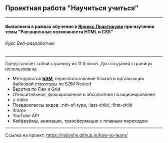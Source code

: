 ## Проектная работа "Научиться учиться"
------

#### Выполнена в рамках обучения в [**Яндекс.Практикуме**](https://praktikum.yandex.ru/ "Яндекс.Практикум") при изучении темы "Расширенные возможности HTML и CSS"
###### Курс Веб-разработчик
------

Представляет собой страницу из 11 блоков. Для создания страницы использованы:

* Методология [**БЭМ**](https://ru.bem.info/), переспользование блоков и организация файловой структуры по БЭМ Nested
* Верстка по Flex и Grid
* Относительное, фиксированное и абсолютное позиционирование
* z-index
* Псевдоклассы видов: :nth-of-type, :last-child, :first-child
* iframe
* YouTube API
* Кейфреймы, анимации, трансформации с плавным переходом

------
Ссылка на проект: https://malyshv.github.io/how-to-learn/
